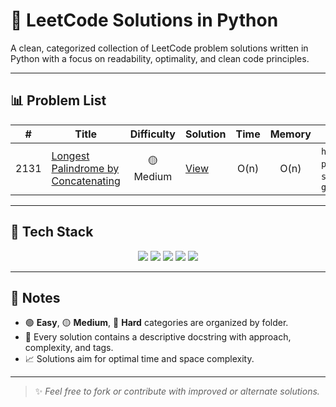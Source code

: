 # 🧠 LeetCode Solutions in Python

A clean, categorized collection of LeetCode problem solutions written in Python with a focus on readability, optimality, and clean code principles.

---

## 📊 Problem List

| #    | Title                                                                 | Difficulty | Solution                                      | Time   | Memory | Tags                     |
|:----:|------------------------------------------------------------------------|:----------:|-----------------------------------------------|:------:|:------:|--------------------------|
| 2131 | [Longest Palindrome by Concatenating](https://leetcode.com/problems/longest-palindrome-by-concatenating-two-letter-words/) | 🟡 Medium | [View](Medium/2131-longest-palindrome.py)     | O(n)   | O(n)   | `hashmap`, `palindrome`, `string`, `greedy` |

---

## 🧰 Tech Stack

<p align="center">
  <img src="https://img.shields.io/badge/-Python-3776AB?style=for-the-badge&logo=python&logoColor=white" />
  <img src="https://img.shields.io/badge/-LeetCode-FFA116?style=for-the-badge&logo=LeetCode&logoColor=black" />
  <img src="https://img.shields.io/badge/-Algorithms-0E7FC0?style=for-the-badge" />
  <img src="https://img.shields.io/badge/-Clean%20Code-3DDC84?style=for-the-badge" />
  <img src="https://img.shields.io/badge/-DSA%20Practice-007ACC?style=for-the-badge" />
</p>

---

## 📌 Notes

- 🟢 **Easy**, 🟡 **Medium**, 🔴 **Hard** categories are organized by folder.
- 📄 Every solution contains a descriptive docstring with approach, complexity, and tags.
- 📈 Solutions aim for optimal time and space complexity.

---

> ✨ *Feel free to fork or contribute with improved or alternate solutions.*

